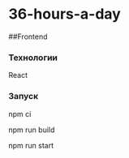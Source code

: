 # 36-hours-a-day

##Frontend

### Технологии

React

### Запуск 

npm ci

npm run build

npm run start

